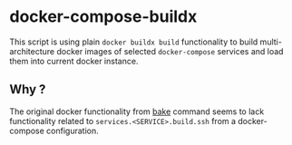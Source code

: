 # docker-compose-buildx

This script is using plain `docker buildx build` functionality
to build multi-architecture docker images of selected
`docker-compose` services and load them into current docker instance.

## Why ?

The original docker functionality from
[bake](https://github.com/docker/buildx/blob/master/docs/reference/buildx_bake.md)
command seems to lack functionality related to `services.<SERVICE>.build.ssh`
from a docker-compose configuration.
